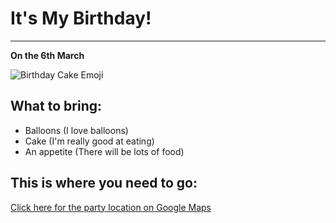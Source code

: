 <!DOCTYPE html>
<html lang="en">
  <head>
    <title>Birthday Invitation</title>
    <link rel="stylesheet" href="styles.css" />
  </head>
  <body>
    <h1>It's My Birthday!</h1>
    <hr />
    <p><strong>On the 6th March</strong></p>
    <img
      src="https://upload.wikimedia.org/wikipedia/commons/thumb/3/37/Emojione_1F382.svg/512px-Emojione_1F382.svg.png"
      alt="Birthday Cake Emoji"
      class="birthday-cake"
    />
    <h2>What to bring:</h2>
    <ul>
      <li>Balloons (I love balloons)</li>
      <li>Cake (I'm really good at eating)</li>
      <li>An appetite (There will be lots of food)</li>
    </ul>
    <h2>This is where you need to go:</h2>
    <p>
      <a
        href="https://www.google.com/maps/place/%D7%A4%D7%A8%D7%99%D7%96,+%D7%A6%D7%A8%D7%A4%D7%AA%E2%80%AD/@48.8588548,2.347035,12z/data=!3m1!4b1!4m6!3m5!1s0x47e66e1f06e2b70f:0x40b82c3688c9460!8m2!3d48.856614!4d2.3522219!16zL20vMDVxdGo?entry=ttu"
      >
        Click here for the party location on Google Maps
      </a>
    </p>
  </body>
</html>

